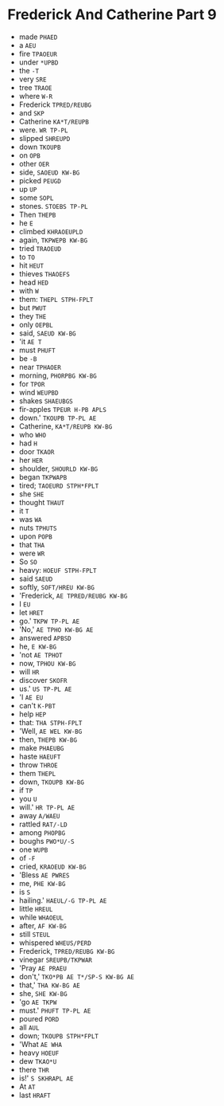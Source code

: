 # Frederick And Catherine Part 9

* made `PHAED`
* a `AEU`
* fire `TPAOEUR`
* under `*UPBD`
* the `-T`
* very `SRE`
* tree `TRAOE`
* where `W-R`
* Frederick `TPRED/REUBG`
* and `SKP`
* Catherine `KA*T/REUPB`
* were. `WR TP-PL`
* slipped `SHREUPD`
* down `TKOUPB`
* on `OPB`
* other `OER`
* side, `SAOEUD KW-BG`
* picked `PEUGD`
* up `UP`
* some `SOPL`
* stones. `STOEBS TP-PL`
* Then `THEPB`
* he `E`
* climbed `KHRAOEUPLD`
* again, `TKPWEPB KW-BG`
* tried `TRAOEUD`
* to `TO`
* hit `HEUT`
* thieves `THAOEFS`
* head `HED`
* with `W`
* them: `THEPL STPH-FPLT`
* but `PWUT`
* they `THE`
* only `OEPBL`
* said, `SAEUD KW-BG`
* 'it `AE T`
* must `PHUFT`
* be `-B`
* near `TPHAOER`
* morning, `PHORPBG KW-BG`
* for `TPOR`
* wind `WEUPBD`
* shakes `SHAEUBGS`
* fir-apples `TPEUR H-PB APLS`
* down.' `TKOUPB TP-PL AE`
* Catherine, `KA*T/REUPB KW-BG`
* who `WHO`
* had `H`
* door `TKAOR`
* her `HER`
* shoulder, `SHOURLD KW-BG`
* began `TKPWAPB`
* tired; `TAOEURD STPH*FPLT`
* she `SHE`
* thought `THAUT`
* it `T`
* was `WA`
* nuts `TPHUTS`
* upon `POPB`
* that `THA`
* were `WR`
* So `SO`
* heavy: `HOEUF STPH-FPLT`
* said `SAEUD`
* softly, `SOFT/HREU KW-BG`
* 'Frederick, `AE TPRED/REUBG KW-BG`
* I `EU`
* let `HRET`
* go.' `TKPW TP-PL AE`
* 'No,' `AE TPHO KW-BG AE`
* answered `APBSD`
* he, `E KW-BG`
* 'not `AE TPHOT`
* now, `TPHOU KW-BG`
* will `HR`
* discover `SKOFR`
* us.' `US TP-PL AE`
* 'I `AE EU`
* can't `K-PBT`
* help `HEP`
* that: `THA STPH-FPLT`
* 'Well, `AE WEL KW-BG`
* then, `THEPB KW-BG`
* make `PHAEUBG`
* haste `HAEUFT`
* throw `THROE`
* them `THEPL`
* down, `TKOUPB KW-BG`
* if `TP`
* you `U`
* will.' `HR TP-PL AE`
* away `A/WAEU`
* rattled `RAT/-LD`
* among `PHOPBG`
* boughs `PWO*U/-S`
* one `WUPB`
* of `-F`
* cried, `KRAOEUD KW-BG`
* 'Bless `AE PWRES`
* me, `PHE KW-BG`
* is `S`
* hailing.' `HAEUL/-G TP-PL AE`
* little `HREUL`
* while `WHAOEUL`
* after, `AF KW-BG`
* still `STEUL`
* whispered `WHEUS/PERD`
* Frederick, `TPRED/REUBG KW-BG`
* vinegar `SREUPB/TKPWAR`
* 'Pray `AE PRAEU`
* don't,' `TKO*PB AE T*/SP-S KW-BG AE`
* that,' `THA KW-BG AE`
* she, `SHE KW-BG`
* 'go `AE TKPW`
* must.' `PHUFT TP-PL AE`
* poured `PORD`
* all `AUL`
* down; `TKOUPB STPH*FPLT`
* 'What `AE WHA`
* heavy `HOEUF`
* dew `TKAO*U`
* there `THR`
* is!' `S SKHRAPL AE`
* At `AT`
* last `HRAFT`
